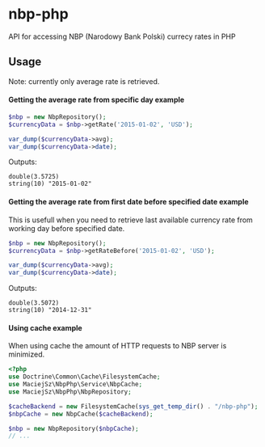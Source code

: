 # nbp-php
API for accessing NBP (Narodowy Bank Polski) currecy rates in PHP

## Usage
Note: currently only average rate is retrieved.
#### Getting the average rate from specific day example
```php
$nbp = new NbpRepository();
$currencyData = $nbp->getRate('2015-01-02', 'USD');

var_dump($currencyData->avg);
var_dump($currencyData->date);
```
Outputs:
```
double(3.5725)
string(10) "2015-01-02"
```
#### Getting the average rate from first date before specified date example
This is usefull when you need to retrieve last available currency rate from working day before specified date.
```php
$nbp = new NbpRepository();
$currencyData = $nbp->getRateBefore('2015-01-02', 'USD');

var_dump($currencyData->avg);
var_dump($currencyData->date);
```
Outputs:
```
double(3.5072)
string(10) "2014-12-31"
```
#### Using cache example
When using cache the amount of HTTP requests to NBP server is minimized.
```php
<?php
use Doctrine\Common\Cache\FilesystemCache;
use MaciejSz\NbpPhp\Service\NbpCache;
use MaciejSz\NbpPhp\NbpRepository;

$cacheBackend = new FilesystemCache(sys_get_temp_dir() . "/nbp-php");
$nbpCache = new NbpCache($cacheBackend);

$nbp = new NbpRepository($nbpCache);
// ...
```
